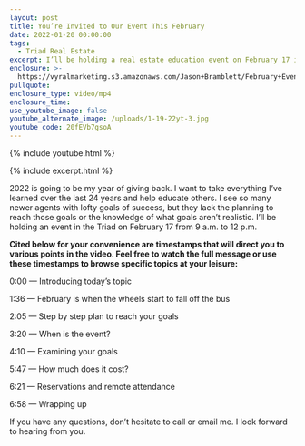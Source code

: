 ```yaml
---
layout: post
title: You’re Invited to Our Event This February
date: 2022-01-20 00:00:00
tags:
  - Triad Real Estate
excerpt: I’ll be holding a real estate education event on February 17 in the Triad.
enclosure: >-
  https://vyralmarketing.s3.amazonaws.com/Jason+Bramblett/February+Event+-+Jason+Bramblett+Real+Estate.mp4
pullquote:
enclosure_type: video/mp4
enclosure_time:
use_youtube_image: false
youtube_alternate_image: /uploads/1-19-22yt-3.jpg
youtube_code: 20fEVb7gsoA
---
```

{% include youtube.html %}

{% include excerpt.html %}

2022 is going to be my year of giving back. I want to take everything I’ve learned over the last 24 years and help educate others. I see so many newer agents with lofty goals of success, but they lack the planning to reach those goals or the knowledge of what goals aren’t realistic. I’ll be holding an event in the Triad on February 17 from 9 a.m. to 12 p.m.

**Cited below for your convenience are timestamps that will direct you to various points in the video. Feel free to watch the full message or use these timestamps to browse specific topics at your leisure:**

0:00 — Introducing today’s topic

1:36 — February is when the wheels start to fall off the bus

2:05 — Step by step plan to reach your goals

3:20 — When is the event?

4:10 — Examining your goals

5:47 — How much does it cost?

6:21 — Reservations and remote attendance

6:58 — Wrapping up

If you have any questions, don’t hesitate to call or email me. I look forward to hearing from you.
